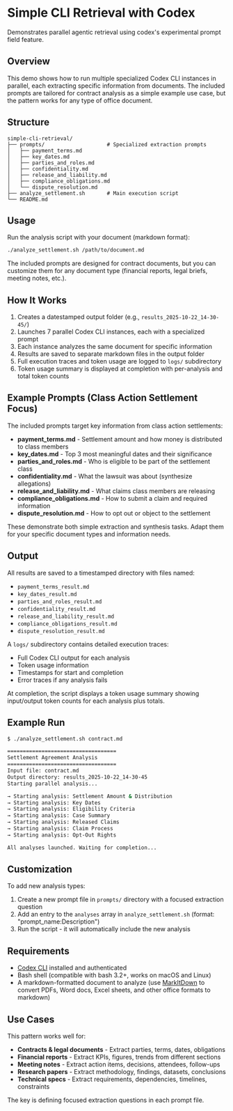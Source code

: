 # Simple CLI Retrieval with Codex

Demonstrates parallel agentic retrieval using codex's experimental prompt field feature.

## Overview

This demo shows how to run multiple specialized Codex CLI instances in parallel, each extracting specific information from documents. The included prompts are tailored for contract analysis as a simple example use case, but the pattern works for any type of office document.

## Structure

```
simple-cli-retrieval/
├── prompts/                    # Specialized extraction prompts
│   ├── payment_terms.md
│   ├── key_dates.md
│   ├── parties_and_roles.md
│   ├── confidentiality.md
│   ├── release_and_liability.md
│   ├── compliance_obligations.md
│   └── dispute_resolution.md
├── analyze_settlement.sh       # Main execution script
└── README.md
```

## Usage

Run the analysis script with your document (markdown format):

```bash
./analyze_settlement.sh /path/to/document.md
```

The included prompts are designed for contract documents, but you can customize them for any document type (financial reports, legal briefs, meeting notes, etc.).

## How It Works

1. Creates a datestamped output folder (e.g., `results_2025-10-22_14-30-45/`)
2. Launches 7 parallel Codex CLI instances, each with a specialized prompt
3. Each instance analyzes the same document for specific information
4. Results are saved to separate markdown files in the output folder
5. Full execution traces and token usage are logged to `logs/` subdirectory
6. Token usage summary is displayed at completion with per-analysis and total token counts

## Example Prompts (Class Action Settlement Focus)

The included prompts target key information from class action settlements:

- **payment_terms.md** - Settlement amount and how money is distributed to class members
- **key_dates.md** - Top 3 most meaningful dates and their significance
- **parties_and_roles.md** - Who is eligible to be part of the settlement class
- **confidentiality.md** - What the lawsuit was about (synthesize allegations)
- **release_and_liability.md** - What claims class members are releasing
- **compliance_obligations.md** - How to submit a claim and required information
- **dispute_resolution.md** - How to opt out or object to the settlement

These demonstrate both simple extraction and synthesis tasks. Adapt them for your specific document types and information needs.

## Output

All results are saved to a timestamped directory with files named:
- `payment_terms_result.md`
- `key_dates_result.md`
- `parties_and_roles_result.md`
- `confidentiality_result.md`
- `release_and_liability_result.md`
- `compliance_obligations_result.md`
- `dispute_resolution_result.md`

A `logs/` subdirectory contains detailed execution traces:
- Full Codex CLI output for each analysis
- Token usage information
- Timestamps for start and completion
- Error traces if any analysis fails

At completion, the script displays a token usage summary showing input/output token counts for each analysis plus totals.

## Example Run

```bash
$ ./analyze_settlement.sh contract.md

===================================
Settlement Agreement Analysis
===================================
Input file: contract.md
Output directory: results_2025-10-22_14-30-45
Starting parallel analysis...

→ Starting analysis: Settlement Amount & Distribution
→ Starting analysis: Key Dates
→ Starting analysis: Eligibility Criteria
→ Starting analysis: Case Summary
→ Starting analysis: Released Claims
→ Starting analysis: Claim Process
→ Starting analysis: Opt-Out Rights

All analyses launched. Waiting for completion...
```

## Customization

To add new analysis types:

1. Create a new prompt file in `prompts/` directory with a focused extraction question
2. Add an entry to the `analyses` array in `analyze_settlement.sh` (format: "prompt_name:Description")
3. Run the script - it will automatically include the new analysis

## Requirements

- [Codex CLI](https://developers.openai.com/codex/cli) installed and authenticated
- Bash shell (compatible with bash 3.2+, works on macOS and Linux)
- A markdown-formatted document to analyze (use [MarkItDown](https://github.com/microsoft/markitdown) to convert PDFs, Word docs, Excel sheets, and other office formats to markdown)

## Use Cases

This pattern works well for:
- **Contracts & legal documents** - Extract parties, terms, dates, obligations
- **Financial reports** - Extract KPIs, figures, trends from different sections
- **Meeting notes** - Extract action items, decisions, attendees, follow-ups
- **Research papers** - Extract methodology, findings, datasets, conclusions
- **Technical specs** - Extract requirements, dependencies, timelines, constraints

The key is defining focused extraction questions in each prompt file.
